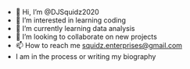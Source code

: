 - 👋 Hi, I’m @DJSquidz2020
- 👀 I’m interested in learning coding
- 🌱 I’m currently learning data analysis
- 💞️ I’m looking to collaborate on new projects
- 📫 How to reach me squidz.enterprises@gmail.com
-  I am in the process or writing my biography

<!---
DJSquidz2020/DJSquidz2020 is a ✨ special ✨ repository because its `README.md` (this file) appears on your GitHub profile.
You can click the Preview link to take a look at your changes.
--->
